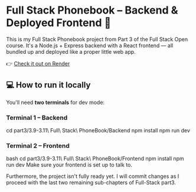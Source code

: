 # Full Stack Phonebook – Backend & Deployed Frontend 🎉

This is my Full Stack Phonebook project from Part 3 of the Full Stack Open course. It's a Node.js + Express backend with a React frontend — all bundled up and deployed like a proper little web app.


👉 [Check it out on Render](https://full-stack-phonebook-r7l0.onrender.com)


## 💻 How to run it locally

You'll need **two terminals** for dev mode:

### Terminal 1 – Backend

cd part3/3.9-3.11\ Full\ Stack\ PhoneBook/Backend
npm install
npm run dev

### Terminal 2 – Frontend
bash
cd part3/3.9-3.11\ Full\ Stack\ PhoneBook/Frontend
npm install
npm run dev
Make sure your frontend is set up to talk to.

Furthermore, the project isn't fully ready yet. I will commit changes as I proceed with the last two remaining sub-chapters of Full-Stack part3.
